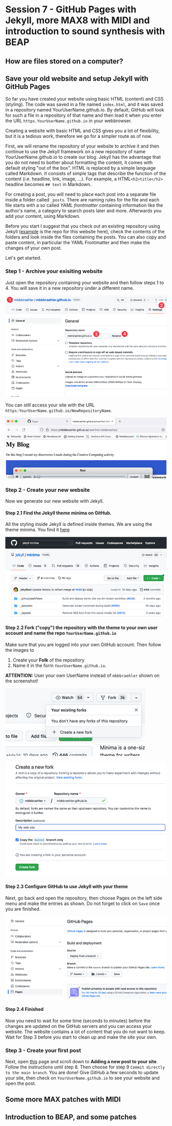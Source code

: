 # Session 7 - GitHub Pages with Jekyll, more MAX8 with MIDI and introduction to sound synthesis with BEAP

## How are files stored on a computer?

## Save your old website and setup Jekyll with GitHub Pages
So far you have created your website using basic HTML (content) and CSS (styling). The code was saved in a file named ```index.html```, and it was saved in a repository named YourUserName.github.io. By default, GitHub will look for such a file in a repository of that name and then load it when you enter the URL ```https.YourUserName.github.io``` in your webbrowser.

Creating a website with basic HTML and CSS gives you a lot of flexibility, but it is a tedious work, therefore we go for a simpler route as of now. 

First, we will rename the repository of your website to archive it and then continue to use the Jekyll framework on a new repository of name YourUserName.github.io to create our blog. Jekyll has the advantage that you do not need to bother about formatting the content, it comes with default styling "out of the box". HTML is replaced by a simple language called Markdown. It consists of simple tags that describe the function of the content (i.e. headline, link, image, ...). For example, a HTML```<h2>title</h2>``` headline becomes ```## text``` in Markdown.

For creating a post, you will need to place each post into a separate file inside a folder called ```_posts```. There are naming rules for the file and each file starts with a so called *YAML frontmatter* containing information like the author's name, a category to search posts later and more. Afterwards you add your content, using Markdown.

Before you start I suggest that you check out an existing repository using Jekyll ([example](https://github.com/mibrs/mibrs.github.io) is the repo for this website here), check the contents of the folders and look inside the files containing the posts. You can also copy and paste content, in particular the YAML Frontmatter and then make the changes of your own post.

Let's get started.

### Step 1 - Archive your exisiting website
Just open the repository containing your website and then follow steps 1 to 4. You will save it in a new repository under a different name.

![Rename repository](221122RenameGhRepo.png)

You can still access your site with the URL ```https:YourUserName.github.io/NewRepositoryName```.

![Access Repo on Web](221122GhAccessRepoOnWeb.png)

### Step 2 - Create your new website
Now we generate our new website with Jekyll.

#### Step 2.1 Find the Jekyll theme minima on GitHub.
All the styling inside Jekyll is defined inside themes. We are using the theme minima. You find it [here](https://github.com/jekyll/minima)

![Jekyll Minima on GitHub](221122JekyllMinimaRepo.png)

#### Step 2.2 Fork ("copy") the repository with the theme to your own user account and name the repo ```YourUserName.github.io```

Make sure that you are logged into your own GitHub account. Then follow the images to
1. Create your **Folk** of the repository
2. Name it in the form ```YourUserName.github.io```.

**ATTENTION:** User your own UserName instead of ```mbbbraehler``` shown on the screenshot!

![Fork Minima](221122ForkMinima.png)

![Rename Fork](221122NameFolkGh.png)

#### Step 2.3 Configure GitHub to use Jekyll with your theme
Next, go back and open the repository, then choose Pages on the left side menu and make the entries as shown. Do not forget to click on ```Save``` once you are finished.

![Configure Gh Pages](221122ConfigureGhPages.png)

#### Step 2.4 Finished
Now you need to wait for some time (seconds to minutes) before the changes are updated on the GitHub servers and you can access your website. The website contains a lot of content that you do not want to keep. Wait for Step 3 before you start to clean up and make the site your own.


### Step 3 - Create your first post
Next, open [this](https://docs.github.com/en/pages/setting-up-a-github-pages-site-with-jekyll/adding-content-to-your-github-pages-site-using-jekyll#about-content-in-jekyll-sites) page and scroll down to **Adding a new post to your site**. Follow the instructions until step 8. Then choose for step 9 ```Commit directly to the main branch```. You are done! Give GitHub a few seconds to update your site, then check on ```YourUserName.github.io``` to see your website and open the post.

## Some more MAX patches with MIDI

## Introduction to BEAP, and some patches


